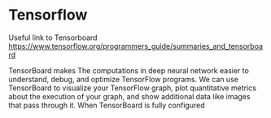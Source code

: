 # Tensorflow

Useful link to Tensorboard
https://www.tensorflow.org/programmers_guide/summaries_and_tensorboard

TensorBoard makes The computations in deep neural network easier to understand, debug, and optimize TensorFlow programs.
We can use TensorBoard to visualize your TensorFlow graph, plot quantitative metrics about the execution of your graph, and show additional data like images that pass through it. When TensorBoard is fully configured
